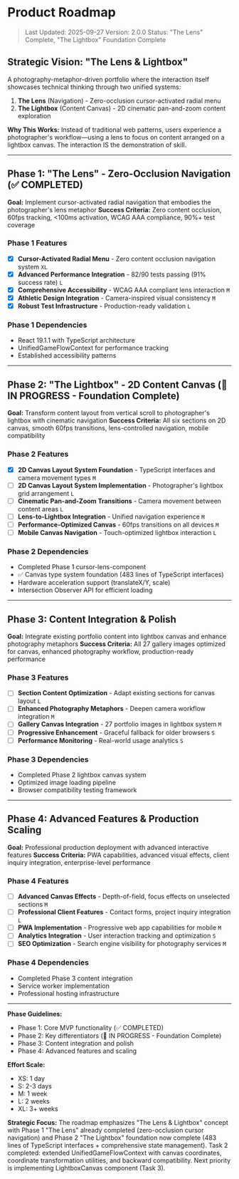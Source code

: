 # Product Roadmap

> Last Updated: 2025-09-27
> Version: 2.0.0
> Status: "The Lens" Complete, "The Lightbox" Foundation Complete

## Strategic Vision: "The Lens & Lightbox"

A photography-metaphor-driven portfolio where the interaction itself showcases technical thinking through two unified systems:

1. **The Lens** (Navigation) - Zero-occlusion cursor-activated radial menu
2. **The Lightbox** (Content Canvas) - 2D cinematic pan-and-zoom content exploration

**Why This Works:** Instead of traditional web patterns, users experience a photographer's workflow—using a lens to focus on content arranged on a lightbox canvas. The interaction IS the demonstration of skill.

---

## Phase 1: "The Lens" - Zero-Occlusion Navigation (✅ COMPLETED)

**Goal:** Implement cursor-activated radial navigation that embodies the photographer's lens metaphor
**Success Criteria:** Zero content occlusion, 60fps tracking, <100ms activation, WCAG AAA compliance, 90%+ test coverage

### Phase 1 Features

- [x] **Cursor-Activated Radial Menu** - Zero content occlusion navigation system `XL`
- [x] **Advanced Performance Integration** - 82/90 tests passing (91% success rate) `L`
- [x] **Comprehensive Accessibility** - WCAG AAA compliant lens interaction `M`
- [x] **Athletic Design Integration** - Camera-inspired visual consistency `M`
- [x] **Robust Test Infrastructure** - Production-ready validation `L`

### Phase 1 Dependencies

- React 19.1.1 with TypeScript architecture
- UnifiedGameFlowContext for performance tracking
- Established accessibility patterns

---

## Phase 2: "The Lightbox" - 2D Content Canvas (🚧 IN PROGRESS - Foundation Complete)

**Goal:** Transform content layout from vertical scroll to photographer's lightbox with cinematic navigation
**Success Criteria:** All six sections on 2D canvas, smooth 60fps transitions, lens-controlled navigation, mobile compatibility

### Phase 2 Features

- [x] **2D Canvas Layout System Foundation** - TypeScript interfaces and camera movement types `M`
- [ ] **2D Canvas Layout System Implementation** - Photographer's lightbox grid arrangement `L`
- [ ] **Cinematic Pan-and-Zoom Transitions** - Camera movement between content areas `L`
- [ ] **Lens-to-Lightbox Integration** - Unified navigation experience `M`
- [ ] **Performance-Optimized Canvas** - 60fps transitions on all devices `M`
- [ ] **Mobile Canvas Navigation** - Touch-optimized lightbox interaction `L`

### Phase 2 Dependencies

- Completed Phase 1 cursor-lens-component
- ✅ Canvas type system foundation (483 lines of TypeScript interfaces)
- Hardware acceleration support (translateX/Y, scale)
- Intersection Observer API for efficient loading

---

## Phase 3: Content Integration & Polish

**Goal:** Integrate existing portfolio content into lightbox canvas and enhance photography metaphors
**Success Criteria:** All 27 gallery images optimized for canvas, enhanced photography workflow, production-ready performance

### Phase 3 Features

- [ ] **Section Content Optimization** - Adapt existing sections for canvas layout `L`
- [ ] **Enhanced Photography Metaphors** - Deepen camera workflow integration `M`
- [ ] **Gallery Canvas Integration** - 27 portfolio images in lightbox system `M`
- [ ] **Progressive Enhancement** - Graceful fallback for older browsers `S`
- [ ] **Performance Monitoring** - Real-world usage analytics `S`

### Phase 3 Dependencies

- Completed Phase 2 lightbox canvas system
- Optimized image loading pipeline
- Browser compatibility testing framework

---

## Phase 4: Advanced Features & Production Scaling

**Goal:** Professional production deployment with advanced interactive features
**Success Criteria:** PWA capabilities, advanced visual effects, client inquiry integration, enterprise-level performance

### Phase 4 Features

- [ ] **Advanced Canvas Effects** - Depth-of-field, focus effects on unselected sections `M`
- [ ] **Professional Client Features** - Contact forms, project inquiry integration `L`
- [ ] **PWA Implementation** - Progressive web app capabilities for mobile `M`
- [ ] **Analytics Integration** - User interaction tracking and optimization `S`
- [ ] **SEO Optimization** - Search engine visibility for photography services `M`

### Phase 4 Dependencies

- Completed Phase 3 content integration
- Service worker implementation
- Professional hosting infrastructure

---

**Phase Guidelines:**

- Phase 1: Core MVP functionality (✅ COMPLETED)
- Phase 2: Key differentiators (🚧 IN PROGRESS - Foundation Complete)
- Phase 3: Content integration and polish
- Phase 4: Advanced features and scaling

**Effort Scale:**

- XS: 1 day
- S: 2-3 days
- M: 1 week
- L: 2 weeks
- XL: 3+ weeks

**Strategic Focus:**
The roadmap emphasizes "The Lens & Lightbox" concept with Phase 1 "The Lens" already completed (zero-occlusion cursor navigation) and Phase 2 "The Lightbox" foundation now complete (483 lines of TypeScript interfaces + comprehensive state management). Task 2 completed: extended UnifiedGameFlowContext with canvas coordinates, coordinate transformation utilities, and backward compatibility. Next priority is implementing LightboxCanvas component (Task 3).